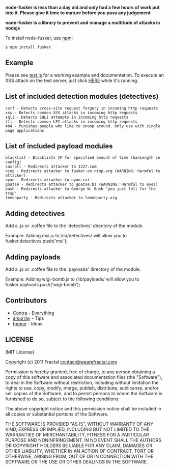 **node-fusker is less than a day old and only had a few hours of work put into it. Please give it time to mature before you pass any judgement**

**node-fusker is a library to prevent and manage a multitude of attacks in nodejs**

To install node-fusker, use [npm](http://github.com/isaacs/npm):

    $ npm install fusker

## Example

Please see [test.js](http://github.com/wearefractal/fusker/blob/master/example/test.js) for a working example and documentation.
To execute an XSS attack on the test server, just click [HERE](http://localhost:8080/index.html?wat=1%22%3E%3Cimg%20src=x) while it's running.

## List of included detection modules (detectives)

	csrf - Detects cross-site request forgery in incoming http requests
	xss - Detects common XSS attacks in incoming http requests
	sqli - Detects SQLi attempts in incoming http requests
	lfi - Detects common LFI attacks in incoming http requests
	404 - Punishes people who like to snoop around. Only use with single page applications
	
## List of included payload modules

	blacklist - Blacklists IP for specified amount of time (banLength in config)
	saxroll - Redirects attacker to 1227.com
	nimp - Redirects attacker to fusker.on.nimp.org (WARNING: Harmful to attacker)
	nyan - Redirects attacker to nyan.cat
	goatse - Redirects attacker to goatse.bz (WARNING: Harmful to eyes)
	bush - Redirects attacker to George W. Bush "you just fell for the trap"
	lemonparty - Redirects attacker to lemonparty.org

## Adding detectives

Add a .js or .coffee file to the 'detectives' directory of the module.

Example:
	Adding msi.js to /lib/detectives/ will allow you to fusker.detectives.push('msi');
	
## Adding payloads

Add a .js or .coffee file to the 'payloads' directory of the module.

Example:
	Adding wigi-bomb.js to /lib/payloads/ will allow you to fusker.payloads.push('wigi-bomb');

## Contributors

- [Contra](https://github.com/Contra) - Everything
- [amurray](https://github.com/amurray) - Tips
- [tprime](https://github.com/tprime) - Ideas

## LICENSE

(MIT License)

Copyright (c) 2011 Fractal <contact@wearefractal.com>

Permission is hereby granted, free of charge, to any person obtaining
a copy of this software and associated documentation files (the
"Software"), to deal in the Software without restriction, including
without limitation the rights to use, copy, modify, merge, publish,
distribute, sublicense, and/or sell copies of the Software, and to
permit persons to whom the Software is furnished to do so, subject to
the following conditions:

The above copyright notice and this permission notice shall be
included in all copies or substantial portions of the Software.

THE SOFTWARE IS PROVIDED "AS IS", WITHOUT WARRANTY OF ANY KIND,
EXPRESS OR IMPLIED, INCLUDING BUT NOT LIMITED TO THE WARRANTIES OF
MERCHANTABILITY, FITNESS FOR A PARTICULAR PURPOSE AND
NONINFRINGEMENT. IN NO EVENT SHALL THE AUTHORS OR COPYRIGHT HOLDERS BE
LIABLE FOR ANY CLAIM, DAMAGES OR OTHER LIABILITY, WHETHER IN AN ACTION
OF CONTRACT, TORT OR OTHERWISE, ARISING FROM, OUT OF OR IN CONNECTION
WITH THE SOFTWARE OR THE USE OR OTHER DEALINGS IN THE SOFTWARE.
